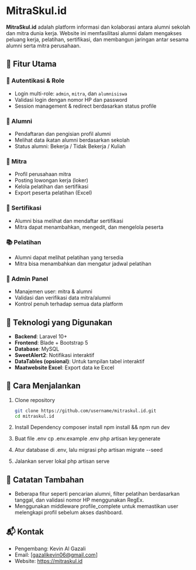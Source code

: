 # MitraSkul.id

**MitraSkul.id** adalah platform informasi dan kolaborasi antara alumni sekolah dan mitra dunia kerja. Website ini memfasilitasi alumni dalam mengakses peluang kerja, pelatihan, sertifikasi, dan membangun jaringan antar sesama alumni serta mitra perusahaan.

## 🎯 Fitur Utama

### 🔐 Autentikasi & Role
- Login multi-role: `admin`, `mitra`, dan `alumnisiswa`
- Validasi login dengan nomor HP dan password
- Session management & redirect berdasarkan status profile

### 👥 Alumni
- Pendaftaran dan pengisian profil alumni
- Melihat data ikatan alumni berdasarkan sekolah
- Status alumni: Bekerja / Tidak Bekerja / Kuliah

### 🏢 Mitra
- Profil perusahaan mitra
- Posting lowongan kerja (loker)
- Kelola pelatihan dan sertifikasi
- Export peserta pelatihan (Excel)

### 📝 Sertifikasi
- Alumni bisa melihat dan mendaftar sertifikasi
- Mitra dapat menambahkan, mengedit, dan mengelola peserta

### 📚 Pelatihan
- Alumni dapat melihat pelatihan yang tersedia
- Mitra bisa menambahkan dan mengatur jadwal pelatihan

### 📄 Admin Panel
- Manajemen user: mitra & alumni
- Validasi dan verifikasi data mitra/alumni
- Kontrol penuh terhadap semua data platform

## 🧱 Teknologi yang Digunakan

- **Backend**: Laravel 10+
- **Frontend**: Blade + Bootstrap 5
- **Database**: MySQL
- **SweetAlert2**: Notifikasi interaktif
- **DataTables (opsional)**: Untuk tampilan tabel interaktif
- **Maatwebsite Excel**: Export data ke Excel

## 🚀 Cara Menjalankan

1. Clone repository
   ```bash
   git clone https://github.com/username/mitraskul.id.git
   cd mitraskul.id

2. Install Dependency
   composer install
   npm install && npm run dev

3. Buat file .env
   cp .env.example .env
   php artisan key:generate

4. Atur database di .env, lalu migrasi
   php artisan migrate --seed

5. Jalankan server lokal
   php artisan serve

## 📝 Catatan Tambahan
- Beberapa fitur seperti pencarian alumni, filter pelatihan berdasarkan tanggal, dan validasi nomor HP menggunakan RegEx.
- Menggunakan middleware profile_complete untuk memastikan user melengkapi profil sebelum akses dashboard.

## 📬 Kontak
- Pengembang: Kevin Al Gazali
- Email: [gazalikevin06@gmail.com]
- Website: https://mitraskul.id
